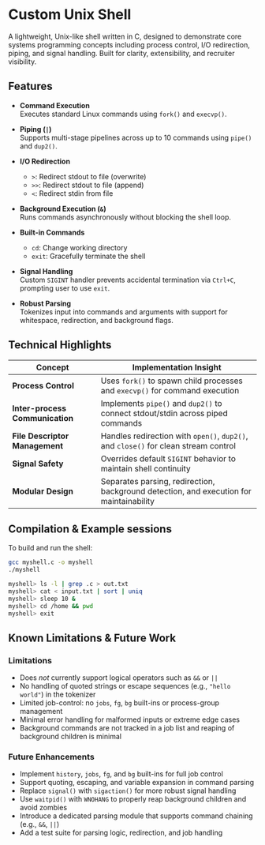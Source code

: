 <h1>Custom Unix Shell </h1>

A lightweight, Unix-like shell written in C, designed to demonstrate core systems programming concepts including process control, I/O redirection, piping, and signal handling. Built for clarity, extensibility, and recruiter visibility.

## Features

- **Command Execution**  
  Executes standard Linux commands using `fork()` and `execvp()`.

- **Piping (`|`)**  
  Supports multi-stage pipelines across up to 10 commands using `pipe()` and `dup2()`.

- **I/O Redirection**

  - `>`: Redirect stdout to file (overwrite)
  - `>>`: Redirect stdout to file (append)
  - `<`: Redirect stdin from file

- **Background Execution (`&`)**  
  Runs commands asynchronously without blocking the shell loop.

- **Built-in Commands**

  - `cd`: Change working directory
  - `exit`: Gracefully terminate the shell

- **Signal Handling**  
  Custom `SIGINT` handler prevents accidental termination via `Ctrl+C`, prompting user to use `exit`.

- **Robust Parsing**  
  Tokenizes input into commands and arguments with support for whitespace, redirection, and background flags.

## Technical Highlights

| Concept                         | Implementation Insight                                                                  |
| ------------------------------- | --------------------------------------------------------------------------------------- |
| **Process Control**             | Uses `fork()` to spawn child processes and `execvp()` for command execution             |
| **Inter-process Communication** | Implements `pipe()` and `dup2()` to connect stdout/stdin across piped commands          |
| **File Descriptor Management**  | Handles redirection with `open()`, `dup2()`, and `close()` for clean stream control     |
| **Signal Safety**               | Overrides default `SIGINT` behavior to maintain shell continuity                        |
| **Modular Design**              | Separates parsing, redirection, background detection, and execution for maintainability |


## Compilation & Example sessions

To build and run the shell:
```bash
gcc myshell.c -o myshell
./myshell

myshell> ls -l | grep .c > out.txt
myshell> cat < input.txt | sort | uniq
myshell> sleep 10 &
myshell> cd /home && pwd
myshell> exit

```

## Known Limitations & Future Work

### Limitations
- Does *not* currently support logical operators such as `&&` or `||`
- No handling of quoted strings or escape sequences (e.g., `"hello world"`) in the tokenizer
- Limited job-control: no `jobs`, `fg`, `bg` built-ins or process-group management
- Minimal error handling for malformed inputs or extreme edge cases
- Background commands are not tracked in a job list and reaping of background children is minimal

### Future Enhancements
- Implement `history`, `jobs`, `fg`, and `bg` built-ins for full job control
- Support quoting, escaping, and variable expansion in command parsing
- Replace `signal()` with `sigaction()` for more robust signal handling
- Use `waitpid()` with `WNOHANG` to properly reap background children and avoid zombies
- Introduce a dedicated parsing module that supports command chaining (e.g., `&&`, `||`)
- Add a test suite for parsing logic, redirection, and job handling

